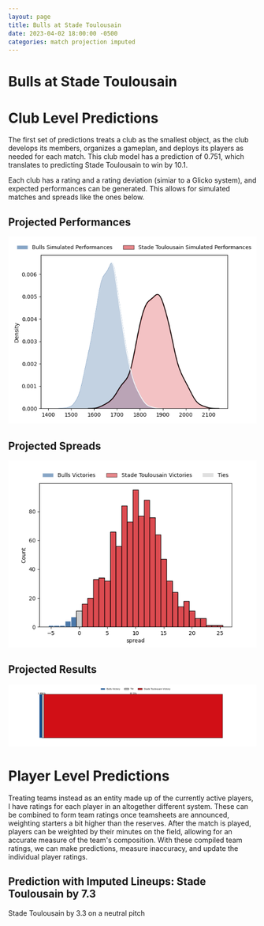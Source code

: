 ```yaml
---  
layout: page  
title: Bulls at Stade Toulousain  
date: 2023-04-02 18:00:00 -0500  
categories: match projection imputed  
---
```

# Bulls at Stade Toulousain

# Club Level Predictions


The first set of predictions treats a club as the smallest object, as the club develops its members, organizes a gameplan, and deploys its players as needed for each match. This club model has a prediction of 0.751, which translates to predicting Stade Toulousain to win by 10.1.

Each club has a rating and a rating deviation (simiar to a Glicko system), and expected performances can be generated. This allows for simulated matches and spreads like the ones below.
## Projected Performances


![Projected Performances](plots/performances_2023-04-02-StadeToulousain-Bulls.png)
## Projected Spreads


![Projected Spreads](plots/spreads_2023-04-02-StadeToulousain-Bulls.png)
## Projected Results


![Projected Results](plots/resultbar_2023-04-02-StadeToulousain-Bulls.png)
# Player Level Predictions


Treating teams instead as an entity made up of the currently active players, I have ratings for each player in an altogether different system. These can be combined to form team ratings once teamsheets are announced, weighting starters a bit higher than the reserves. After the match is played, players can be weighted by their minutes on the field, allowing for an accurate measure of the team's composition. With these compiled team ratings, we can make predictions, measure inaccuracy, and update the individual player ratings.
## Prediction with Imputed Lineups: Stade Toulousain by 7.3


Stade Toulousain by 3.3 on a neutral pitch

